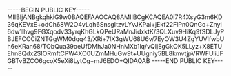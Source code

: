 

-----BEGIN PUBLIC KEY-----
MIIBIjANBgkqhkiG9w0BAQEFAAOCAQ8AMIIBCgKCAQEA0i7R4XsyG3m6KD36qKEVxE+odCh68W2O4vLqh6SnsgItzvLYvJKPai+jEkf22FlPn0QnGo+Znyi6dw1lhvg9FGXqodv33yrqKhGLkQPeURaMnJidxktK/3QLXuv9HiKq9fSDLJyPBJEFCCCiZNTGgWM0dqq43/XRi+7IX3gWU68U6v/7EyOW3U4ZgYUVlfwbUh6eKRan68/TObQua39oeUfDMhJa0NHnMXb1lq/vQIjEgGkOK5LLyz+X8ETUEhn8Qdx2SIORmftCPW4XO0UZmMHuGw9t+UUgniy5BL8kmvtjpVRWFUliJFGBTvBZCO6gcoX5eXi8LytCg+mJ6EDO+QIDAQAB
-----END PUBLIC KEY-----
